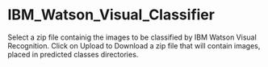 # IBM_Watson_Visual_Classifier
Select a zip file containig the images to be classified by IBM Watson Visual Recognition.
Click on Upload to Download a zip file that will contain images, placed in predicted classes directories.
